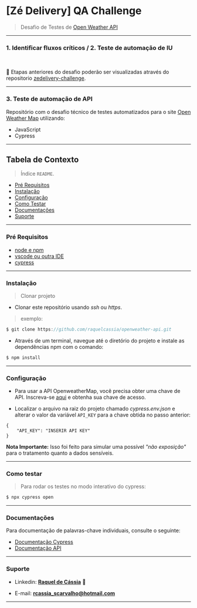 # [Zé Delivery]  QA Challenge
>Desafio de Testes de [Open Weather API](https://openweathermap.org/api) 
---

### 1. Identificar fluxos críticos / 2. Teste de automação de IU
<br/>

 :triangular_flag_on_post:   Etapas anteriores do desafio poderão ser visualizadas através do repositorio [zedelivery-challenge](https://github.com/raquelcassia/zedelivery-challenge).

-----------------------

### 3. Teste de automação de API


Repositório com o desafio técnico de testes automatizados para o site [Open Weather Map](https://openweathermap.org/current) utilizando:


  - JavaScript
  - Cypress

-----------------------

## Tabela de Contexto

> Índice `README`.
  - [Pré Requisitos](#pré-requisitos)
  - [Instalação](#instalação)
  - [Configuração](#configuração)
  - [Como Testar](#como-testar)
  - [Documentações](#documentações)  
  - [Suporte](#suporte)


-----------------------

### Pré Requisitos

- [node e npm](https://nodejs.org/en/)
- [vscode ou outra IDE](https://code.visualstudio.com/download)
- [cypress](https://docs.cypress.io/guides/getting-started/installing-cypress#System-requirements)

-----------------------

### Instalação

> Clonar projeto
- Clonar este repositório usando _ssh_ ou _https_.

> exemplo:
```js
$ git clone https://github.com/raquelcassia/openweather-api.git
```

- Através de um terminal, navegue até o diretório do projeto e instale as dependências npm com o comando:

```js
$ npm install
```
-----------------------

### Configuração

- Para usar a API OpenweatherMap, você precisa obter uma chave de API. Inscreva-se [aqui](https://openweathermap.org/api) e obtenha sua chave de acesso. 


- Localizar o arquivo na raiz do projeto chamado _cypress.env.json_ e alterar o valor da variável `API_KEY` para a chave obtida no passo anterior:

```jsone
{
    "API_KEY": "INSERIR API KEY"
}
```

**Nota Importante:** Isso foi feito para simular uma possível _"não exposição"_ para o tratamento quanto a dados sensíveis. 

-----------------------

### Como testar

> Para rodar os testes no modo interativo do cypress:
```js
$ npx cypress open
```

-----------------------

### Documentações

Para documentação de palavras-chave individuais, consulte o seguinte:

 - [Documentação Cypress](https://docs.cypress.io/guides/overview/why-cypress)
 - [Documentação API](https://openweathermap.org/current)
 
-----------------------

### Suporte

- Linkedin: <a href="https://www.linkedin.com/in/raqueldecassiasc/" target="_blank">**Raquel de Cássia**</a> :ghost:

- E-mail: **rcassia_scarvalho@hotmail.com**


-----------------------
